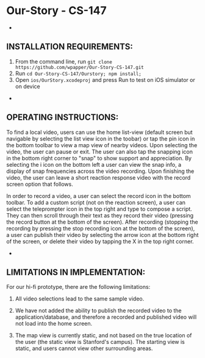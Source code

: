 # Our-Story - CS-147

-
INSTALLATION REQUIREMENTS:
-
1. From the command line, run `git clone https://github.com/wpapper/Our-Story-CS-147.git`
2. Run `cd Our-Story-CS-147/Ourstory; npm install;`
3. Open `ios/OurStory.xcodeproj` and press Run to test on iOS simulator or on device








-
OPERATING INSTRUCTIONS:
-

To find a local video, users can use the home list-view (default screen but navigable by selecting the list view icon in the toobar) or tap the pin icon in the bottom toolbar to view a map view of nearby videos.
Upon selecting the video, the user can pause or exit. The user can also tap the snapping icon in the bottom right corner to "snap" to show support and appreciation. By selecting the i icon on the bottom left a user can view the snap info, a display of snap frequencies across the video recording. Upon finishing the video, the user can leave a short reaction response video with the record screen option that follows.

In order to record a video, a user can select the record icon in the bottom toolbar. To add a custom script (not on the reaction screen), a user can select the teleprompter icon in the top right and type to compose a script. They can then scroll through their text as they record their video (pressing the record button at the bottom of the screen). After recording (stopping the recording by pressing the stop recording icon at the bottom of the screen), a user can publish their video by selecting the arrow icon at the bottom right of the screen, or delete their video by tapping the X in the top right corner.


-
LIMITATIONS IN IMPLEMENTATION:
-

For our hi-fi prototype, there are the following limitations:

1) All video selections lead to the same sample video.

2) We have not added the ability to publish the recorded video to the application/database, and therefore a recorded and published video will not load into the home screen.

3) The map view is currently static, and not based on the true location of the user (the static view is Stanford's campus). The starting view is static, and users cannot view other surrounding areas.
